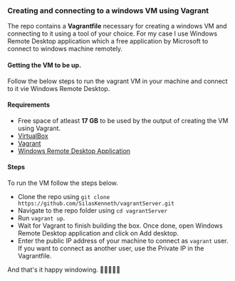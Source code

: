 ### Creating and connecting to a windows VM using Vagrant
The repo contains a **Vagrantfile** necessary for creating a windows VM and
connecting to it using a tool of your choice. For my case I use Windows Remote Desktop application which a free application by Microsoft to connect to windows machine remotely.

#### Getting the VM to be up.
Follow the below steps to run the vagrant VM in your machine and connect to it vie Windows Remote Desktop.



#### Requirements

- Free space of atleast **17 GB** to be used by the output of creating the VM using Vagrant.
- [VirtualBox](https://www.virtualbox.org/)
- [Vagrant](https://www.vagrantup.com/)
- [Windows Remote Desktop Application](https://www.microsoft.com/en-us/p/microsoft-remote-desktop/9wzdncrfj3ps?activetab=pivot:overviewtab)

#### Steps
To run the VM follow the steps below.
 - Clone the repo using `git clone https://github.com/SilasKenneth/vagrantServer.git`
 - Navigate to the repo folder using `cd vagrantServer`
 - Run `vagrant up`.
 - Wait for Vagrant to finish building the box. Once done, open Windows Remote Desktop application and click on Add desktop.
 - Enter the public IP address of your machine to connect as `vagrant` user. If you want to connect as another user, use the Private IP in the Vagrantfile.

 And that's it happy windowing. 🎉🎉🎉🎉🎉
